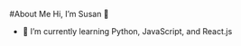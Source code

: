 #About Me
Hi, I’m Susan 👋
- 🌱 I’m currently learning Python, JavaScript, and React.js

<!---
susannmwu/susannmwu is a ✨ special ✨ repository because its `README.md` (this file) appears on your GitHub profile.
You can click the Preview link to take a look at your changes.
--->

